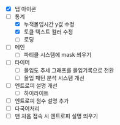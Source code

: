 - [x] 탭 아이콘
- [ ] 통계
  - [x] 누적몰입시간 y값 수정
  - [x] 토클 텍스트 컬러 수정
  - [ ] 로딩
- [ ] 메인
  - [ ] 파티클 시스템에 mask 씌우기
- [ ] 타이머
  - [ ] 몰입도 추세 그래프를 몰입기록으로 전환
  - [ ] 몰입 패턴 분석 시스템 개선
- [ ] 엔트로피 설명 개선
  - [ ] 하이라이트
- [ ] 엔트로피 점수 설명 추가
- [ ] 다국어처리
- [ ] 맨 처음 접속 시 엔트로피 설명 띄우기
